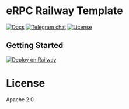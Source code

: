 # eRPC Railway Template

<a href="https://docs.erpc.cloud"><img alt="Docs" src="https://img.shields.io/badge/docs-get%20started-brightgreen"/></a>
[![Telegram chat][tg-badge]][tg-url]
[![License][license-badge]][license-url]

## Getting Started

[![Deploy on Railway](https://railway.app/button.svg)](https://railway.app/template/10iW1q)

# License

Apache 2.0

[ci-badge]: https://img.shields.io/badge/CI-passing-brightgreen
[ci-url]: https://github.com/erpc/erpc/actions/workflows/development.yml
[tg-badge]: https://img.shields.io/endpoint?color=neon&logo=telegram&label=chat&url=https%3A%2F%2Ftg.sumanjay.workers.dev%2Ferpc_cloud
[tg-url]: https://t.me/erpc_cloud
[license-badge]: https://img.shields.io/github/license/erpc/erpc
[license-url]: https://github.com/erpc/erpc/blob/main/LICENSE
